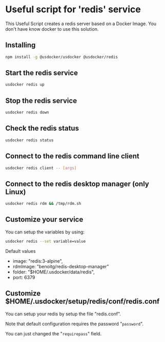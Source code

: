 # Useful script for 'redis' service

This Useful Script creates a redis server based on a Docker Image.
You don't have know docker to use this solution.

## Installing

```bash
npm install -g @usdocker/usdocker @usdocker/redis
```

## Start the redis service

```bash
usdocker redis up
```

## Stop the redis service

```bash
usdocker redis down
```

## Check the redis status

```bash
usdocker redis status
```

## Connect to the redis command line client

```bash
usdocker redis client -- [args]
```

## Connect to the redis desktop manager (only Linux)

```bash
usdocker redis rdm && /tmp/rdm.sh
```



## Customize your service

You can setup the variables by using:

```bash
usdocker redis --set variable=value
```

Default values

 - image: "redis:3-alpine",
 - rdmImage: "benoitg/redis-desktop-manager"
 - folder: "$HOME/.usdocker/data/redis",
 - port: 6379

## Customize $HOME/.usdocker/setup/redis/conf/redis.conf

You can setup your redis by setup the file "redis.conf".

Note that default configuration requires the password "`password`".

You can just changed the "`requirepass`" field. 


